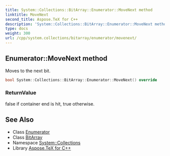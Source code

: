 ```yaml
---
title: System::Collections::BitArray::Enumerator::MoveNext method
linktitle: MoveNext
second_title: Aspose.TeX for C++
description: 'System::Collections::BitArray::Enumerator::MoveNext method. Moves to the next bit in C++.'
type: docs
weight: 300
url: /cpp/system.collections/bitarray/enumerator/movenext/
---
```

## Enumerator::MoveNext method


Moves to the next bit.

```cpp
bool System::Collections::BitArray::Enumerator::MoveNext() override
```


### ReturnValue

false if container end is hit, true otherwise.

## See Also

* Class [Enumerator](../)
* Class [BitArray](../../)
* Namespace [System::Collections](../../../)
* Library [Aspose.TeX for C++](../../../../)
